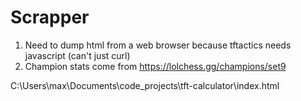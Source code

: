 # Scrapper

1. Need to dump html from a web browser because tftactics needs javascript (can't just curl)
2. Champion stats come from https://lolchess.gg/champions/set9



C:\Users\max\Documents\code_projects\tft-calculator\index.html